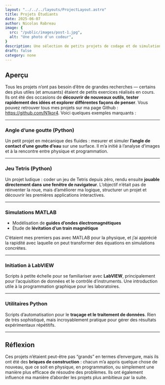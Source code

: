 ```yaml
---
layout: "../../../layouts/ProjectLayout.astro"
title: Projets Étudiants
date: 2025-06-07
author: Nicolas Rabreau
image: {
  src: "/public/images/post-1.jpg",
  alt: "Une photo d'un codeur",
}
description: Une sélection de petits projets de codage et de simulation réalisés pendant mes études, allant de la modélisation physique à des exercices de programmation ludiques.
draft: false
category: none
---
```


## Aperçu

Tous les projets n’ont pas besoin d’être de grandes recherches — certains des plus utiles (et amusants) étaient de petits exercices réalisés en cours. Ils ont été des occasions de **découvrir de nouveaux outils, tester rapidement des idées et explorer différentes façons de penser**. Vous pouvez retrouver tous mes projets sur ma page Github : https://github.com/N1kor4. Voici quelques exemples marquants :

---

### Angle d’une goutte (Python)

Un petit projet en mécanique des fluides : mesurer et simuler **l’angle de contact d’une goutte d’eau** sur une surface. Il m’a initié à l’analyse d’images et à la rencontre entre physique et programmation.  

---

### Jeu Tetris (Python)

Un projet ludique : coder un jeu de Tetris depuis zéro, rendu ensuite **jouable directement dans une fenêtre de navigateur**. L’objectif n’était pas de réinventer la roue, mais d’améliorer ma logique, structurer un projet et découvrir les premières applications interactives.  

---

### Simulations MATLAB

- Modélisation de **guides d’ondes électromagnétiques**  
- Étude de **lévitation d’un train magnétique**  

C’étaient mes premiers pas avec MATLAB pour la physique, et j’ai apprécié la rapidité avec laquelle on peut transformer des équations en simulations concrètes.  

---

### Initiation à LabVIEW

Scripts à petite échelle pour se familiariser avec **LabVIEW**, principalement pour l’acquisition de données et le contrôle d’instruments. Une introduction utile à la programmation graphique pour les laboratoires.  

---

### Utilitaires Python

Scripts d’automatisation pour le **traçage et le traitement de données**. Rien de très sophistiqué, mais incroyablement pratique pour gérer des résultats expérimentaux répétitifs.  

---

## Réflexion

Ces projets n’étaient peut-être pas “grands” en termes d’envergure, mais ils ont été des **briques de construction** : chacun m’a appris quelque chose de nouveau, que ce soit en physique, en programmation, ou simplement une manière plus efficace de résoudre des problèmes. Ils ont également influencé ma manière d’aborder les projets plus ambitieux par la suite.
